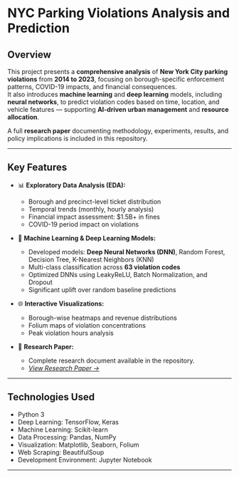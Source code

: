 # NYC Parking Violations Analysis and Prediction

## Overview

This project presents a **comprehensive analysis** of **New York City parking violations** from **2014 to 2023**, focusing on borough-specific enforcement patterns, COVID-19 impacts, and financial consequences.  
It also introduces **machine learning** and **deep learning** models, including **neural networks**, to predict violation codes based on time, location, and vehicle features — supporting **AI-driven urban management** and **resource allocation**.

A full **research paper** documenting methodology, experiments, results, and policy implications is included in this repository.

---

## Key Features

- 📊 **Exploratory Data Analysis (EDA):**
  - Borough and precinct-level ticket distribution
  - Temporal trends (monthly, hourly analysis)
  - Financial impact assessment: $1.5B+ in fines
  - COVID-19 period impact on violations

- 🤖 **Machine Learning & Deep Learning Models:**
  - Developed models: **Deep Neural Networks (DNN)**, Random Forest, Decision Tree, K-Nearest Neighbors (KNN)
  - Multi-class classification across **63 violation codes**
  - Optimized DNNs using LeakyReLU, Batch Normalization, and Dropout
  - Significant uplift over random baseline predictions

- 🌐 **Interactive Visualizations:**
  - Borough-wise heatmaps and revenue distributions
  - Folium maps of violation concentrations
  - Peak violation hours analysis

- 📝 **Research Paper:**
  - Complete research document available in the repository.
  - *[View Research Paper →](./your-research-paper-filename.pdf)*

---

## Technologies Used

- Python 3
- Deep Learning: TensorFlow, Keras
- Machine Learning: Scikit-learn
- Data Processing: Pandas, NumPy
- Visualization: Matplotlib, Seaborn, Folium
- Web Scraping: BeautifulSoup
- Development Environment: Jupyter Notebook

---


